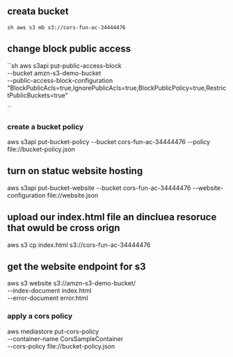## creata  bucket
``sh
aws s3 mb s3://cors-fun-ac-34444476
``
## change block public access
``sh
aws s3api put-public-access-block \
    --bucket amzn-s3-demo-bucket \
    --public-access-block-configuration "BlockPublicAcls=true,IgnorePublicAcls=true,BlockPublicPolicy=true,RestrictPublicBuckets=true"

``

### create a bucket policy
aws s3api put-bucket-policy --bucket cors-fun-ac-34444476 --policy file://bucket-policy.json


## turn on statuc website hosting

aws s3api put-bucket-website --bucket cors-fun-ac-34444476 --website-configuration file://website.json

## upload our index.html file an dincluea resoruce that owuld be cross orign

aws s3 cp index.html s3://cors-fun-ac-34444476 

## get the website endpoint for s3
aws s3 website s3://amzn-s3-demo-bucket/ \
    --index-document index.html \
    --error-document error.html

### apply a cors policy
aws mediastore put-cors-policy \
    --container-name CorsSampleContainer \
    --cors-policy file://bucket-policy.json